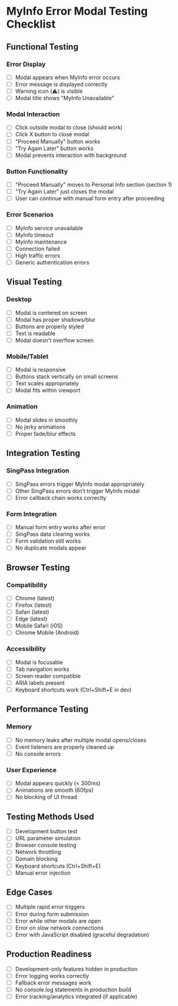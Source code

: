 # MyInfo Error Modal Testing Checklist

## Functional Testing

### Error Display
- [ ] Modal appears when MyInfo error occurs
- [ ] Error message is displayed correctly
- [ ] Warning icon (⚠️) is visible
- [ ] Modal title shows "MyInfo Unavailable"

### Modal Interaction
- [ ] Click outside modal to close (should work)
- [ ] Click X button to close modal
- [ ] "Proceed Manually" button works
- [ ] "Try Again Later" button works
- [ ] Modal prevents interaction with background

### Button Functionality
- [ ] "Proceed Manually" moves to Personal Info section (section 1)
- [ ] "Try Again Later" just closes the modal
- [ ] User can continue with manual form entry after proceeding

### Error Scenarios
- [ ] MyInfo service unavailable
- [ ] MyInfo timeout
- [ ] MyInfo maintenance
- [ ] Connection failed
- [ ] High traffic errors
- [ ] Generic authentication errors

## Visual Testing

### Desktop
- [ ] Modal is centered on screen
- [ ] Modal has proper shadows/blur
- [ ] Buttons are properly styled
- [ ] Text is readable
- [ ] Modal doesn't overflow screen

### Mobile/Tablet
- [ ] Modal is responsive
- [ ] Buttons stack vertically on small screens
- [ ] Text scales appropriately
- [ ] Modal fits within viewport

### Animation
- [ ] Modal slides in smoothly
- [ ] No jerky animations
- [ ] Proper fade/blur effects

## Integration Testing

### SingPass Integration
- [ ] SingPass errors trigger MyInfo modal appropriately
- [ ] Other SingPass errors don't trigger MyInfo modal
- [ ] Error callback chain works correctly

### Form Integration
- [ ] Manual form entry works after error
- [ ] SingPass data clearing works
- [ ] Form validation still works
- [ ] No duplicate modals appear

## Browser Testing

### Compatibility
- [ ] Chrome (latest)
- [ ] Firefox (latest)
- [ ] Safari (latest)
- [ ] Edge (latest)
- [ ] Mobile Safari (iOS)
- [ ] Chrome Mobile (Android)

### Accessibility
- [ ] Modal is focusable
- [ ] Tab navigation works
- [ ] Screen reader compatible
- [ ] ARIA labels present
- [ ] Keyboard shortcuts work (Ctrl+Shift+E in dev)

## Performance Testing

### Memory
- [ ] No memory leaks after multiple modal opens/closes
- [ ] Event listeners are properly cleaned up
- [ ] No console errors

### User Experience
- [ ] Modal appears quickly (< 300ms)
- [ ] Animations are smooth (60fps)
- [ ] No blocking of UI thread

## Testing Methods Used
- [ ] Development button test
- [ ] URL parameter simulation
- [ ] Browser console testing
- [ ] Network throttling
- [ ] Domain blocking
- [ ] Keyboard shortcuts (Ctrl+Shift+E)
- [ ] Manual error injection

## Edge Cases
- [ ] Multiple rapid error triggers
- [ ] Error during form submission
- [ ] Error while other modals are open
- [ ] Error on slow network connections
- [ ] Error with JavaScript disabled (graceful degradation)

## Production Readiness
- [ ] Development-only features hidden in production
- [ ] Error logging works correctly
- [ ] Fallback error messages work
- [ ] No console.log statements in production build
- [ ] Error tracking/analytics integrated (if applicable)
